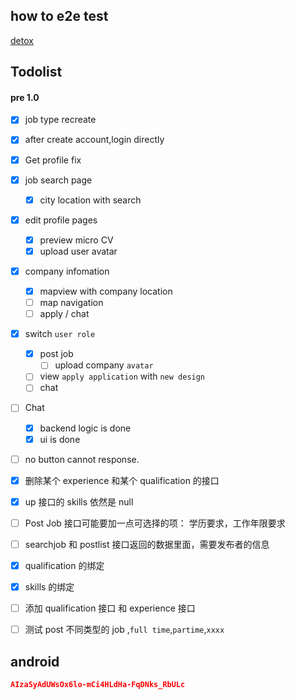 ## how to e2e test

[detox](https://github.com/wix/detox/blob/master/docs/Introduction.GettingStarted.md)

## Todolist

#### pre 1.0

- [x] job type recreate
- [x] after create account,login directly
- [x] Get profile fix
- [x] job search page
  - [x] city location with search
- [x] edit profile pages
  - [x] preview micro CV
  - [x] upload user avatar
- [x] company infomation
  - [x] mapview with company location
  - [ ] map navigation
  - [ ] apply / chat
- [x] switch `user role`
  - [x] post job
    - [ ] upload company `avatar`
  - [ ] view `apply application` with `new design`
  - [ ] chat
- [ ] Chat
  - [x] backend logic is done
  - [x] ui is done
- [ ] no button cannot response.

- [x] 删除某个 experience 和某个 qualification 的接口
- [x] up 接口的 skills 依然是 null
- [ ] Post Job 接口可能要加一点可选择的项： 学历要求，工作年限要求
- [ ] searchjob 和 postlist 接口返回的数据里面，需要发布者的信息
- [x] qualification 的绑定
- [x] skills 的绑定
- [ ] 添加 qualification 接口 和 experience 接口
- [ ] 测试 post 不同类型的 job ,`full time`,`partime`,`xxxx`

## android

```json
AIzaSyAdUWsOx6lo-mCi4HLdHa-FqDNks_RbULc
```
